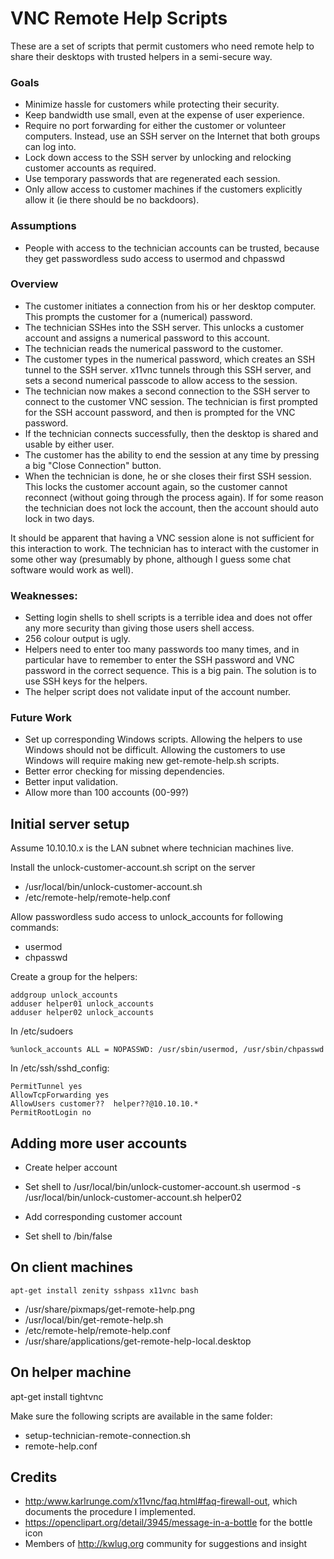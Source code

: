 VNC Remote Help Scripts
=======================

These are a set of scripts that permit customers who need remote help
to share their desktops with trusted helpers in a semi-secure way.

### Goals 

- Minimize hassle for customers while protecting their security.
- Keep bandwidth use small, even at the expense of user experience.
- Require no port forwarding for either the customer or volunteer
  computers. Instead, use an SSH server on the Internet that both
  groups can log into. 
- Lock down access to the SSH server by unlocking and relocking 
  customer accounts as required.
- Use temporary passwords that are regenerated each session.
- Only allow access to customer machines if the customers explicitly
  allow it (ie there should be no backdoors).


### Assumptions

- People with access to the technician accounts can be trusted, because
  they get passwordless sudo access to usermod and chpasswd

### Overview

- The customer initiates a connection from his or her desktop computer. 
  This prompts the customer for a (numerical) password.
- The technician SSHes into the SSH server. This unlocks a customer 
  account and assigns a numerical password to this account.
- The technician reads the numerical password to the customer.
- The customer types in the numerical password, which creates an 
  SSH tunnel to the SSH server. x11vnc tunnels through this SSH 
  server, and sets a second numerical passcode to allow access
  to the session.
- The technician now makes a second connection to the SSH server to 
  connect to the customer VNC session. The technician is first prompted
  for the SSH account password, and then is prompted for the 
  VNC password.
- If the technician connects successfully, then the desktop is shared 
  and usable by either user.
- The customer has the ability to end the session at any time by 
  pressing a big "Close Connection" button.
- When the technician is done, he or she closes their first SSH session.
  This locks the customer account again, so the customer cannot 
  reconnect (without going through the process again). If for some 
  reason the technician does not lock the account, then the account
  should auto lock in two days.

It should be apparent that having a VNC session alone is not sufficient 
for this interaction to work. The technician has to interact with the 
customer in some other way (presumably by phone, although I guess
some chat software would work as well). 

### Weaknesses: 

- Setting login shells to shell scripts is a terrible idea and does
  not offer any more security than giving those users shell access.
- 256 colour output is ugly.
- Helpers need to enter too many passwords too many times, and in
  particular have to remember to enter the SSH password and VNC
  password in the correct sequence. This is a big pain. The solution
  is to use SSH keys for the helpers.
- The helper script does not validate input of the account number.

### Future Work

- Set up corresponding Windows scripts. Allowing the helpers to use
  Windows should not be difficult. Allowing the customers to use
  Windows will require making new get-remote-help.sh scripts. 
- Better error checking for missing dependencies.
- Better input validation.
- Allow more than 100 accounts (00-99?)

Initial server setup
--------------------

Assume 10.10.10.x is the LAN subnet where technician machines live.

Install the unlock-customer-account.sh script on the server
- /usr/local/bin/unlock-customer-account.sh
- /etc/remote-help/remote-help.conf


Allow passwordless sudo access to unlock_accounts for following
commands:
- usermod
- chpasswd

Create a group for the helpers:

    addgroup unlock_accounts
    adduser helper01 unlock_accounts
    adduser helper02 unlock_accounts

In /etc/sudoers

    %unlock_accounts ALL = NOPASSWD: /usr/sbin/usermod, /usr/sbin/chpasswd

In /etc/ssh/sshd_config:

    PermitTunnel yes
    AllowTcpForwarding yes
    AllowUsers customer??  helper??@10.10.10.*
    PermitRootLogin no


Adding more user accounts
-------------------------

- Create helper account
- Set shell to /usr/local/bin/unlock-customer-account.sh
  usermod -s /usr/local/bin/unlock-customer-account.sh helper02

- Add corresponding customer account
- Set shell to /bin/false


On client machines
------------------

    apt-get install zenity sshpass x11vnc bash

- /usr/share/pixmaps/get-remote-help.png
- /usr/local/bin/get-remote-help.sh
- /etc/remote-help/remote-help.conf
- /usr/share/applications/get-remote-help-local.desktop


On helper machine
-----------------

apt-get install tightvnc

Make sure the following scripts are available in the same folder:

- setup-technician-remote-connection.sh
- remote-help.conf 


Credits
-------

- <http:/www.karlrunge.com/x11vnc/faq.html#faq-firewall-out>, which
  documents the procedure I implemented. 
- <https://openclipart.org/detail/3945/message-in-a-bottle> for the
  bottle icon 
- Members of <http://kwlug.org> community for suggestions and insight
